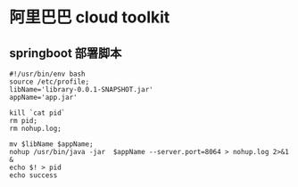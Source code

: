 # 阿里巴巴 cloud toolkit

## springboot 部署脚本


```shell
#!/usr/bin/env bash
source /etc/profile;
libName='library-0.0.1-SNAPSHOT.jar'
appName='app.jar'

kill `cat pid`
rm pid;
rm nohup.log;

mv $libName $appName;
nohup /usr/bin/java -jar  $appName --server.port=8064 > nohup.log 2>&1 &
echo $! > pid
echo success

```
